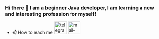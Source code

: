 ### Hi there 👋 I am a beginner Java developer, I am learning a new and interesting profession for myself!

- 📫 How to reach me: [<img src='https://cdn.jsdelivr.net/npm/simple-icons@3.0.1/icons/telegram.svg' alt='telegram' height='40'>](+79192990553) [<img src='https://cdn.jsdelivr.net/npm/simple-icons@3.0.1/icons/mail-dot-ru.svg' alt='mail-dot-ru' height='40'>](ams32ru@mail.ru)






<!--
**ams32ru/ams32ru** is a ✨ _special_ ✨ repository because its `README.md` (this file) appears on your GitHub profile.

Here are some ideas to get you started:

- 🔭 I’m currently working on ...
- 🌱 I’m currently learning ...
- 👯 I’m looking to collaborate on ...
- 🤔 I’m looking for help with ...
- 💬 Ask me about ...
- 📫 How to reach me: ...
- 😄 Pronouns: ...
- ⚡ Fun fact: ...
-->
